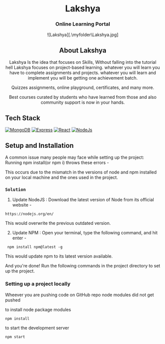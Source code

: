 <div align="center">

# Lakshya

### Online Learning Portal

![Lakshya][.\myfolder\Lakshya.jpg]



## About Lakshya 
Lakshya Is the idea that focuses on Skills,
Without falling into the tutorial hell Lakshya focuses on project-based learning.
whatever you will learn you have to complete assignments and projects. whatever you will learn and implement you will be getting one achievement batch. 

Quizzes assignments, online playground, certificates, and many more.

Best courses curated by students who have learned from those and also community support is now in your hands.

</div>

## Tech Stack
[![MongoDB](https://img.shields.io/badge/MongoDB-%234ea94b.svg?style=for-the-badge&logo=mongodb&logoColor=white)](https://reactjs.org/docs/getting-started.html)
[![Express](https://img.shields.io/badge/express.js-%23404d59.svg?style=for-the-badge&logo=express&logoColor=%2361DAFB)](https://reactjs.org/docs/getting-started.html)
[![React](https://img.shields.io/badge/react-%2320232a.svg?style=for-the-badge&logo=react&logoColor=%2361DAFB)](https://reactjs.org/docs/getting-started.html)
[![NodeJs](https://img.shields.io/badge/node.js-%2343853D.svg?style=for-the-badge&logo=node-dot-js&logoColor=white)](https://reactjs.org/docs/getting-started.html)


## Setup and Installation
A common issue many people may face while setting up the project:
Running npm install(or npm i) throws these errors -


This occurs due to the mismatch in the versions of node and npm installed on your local machine and the ones used in the project.

### `Solution`

1. Update NodeJS :
   Download the latest version of Node from its official website -

```
https://nodejs.org/en/
```

This would overwrite the previous outdated version.

2. Update NPM :
   Open your terminal, type the following command, and hit enter -

```
 npm install npm@latest -g
```

This would update npm to its latest version available.

And you're done!
Run the following commands in the project directory to set up the project.

### Setting up a project locally
Wheever you are pushing code on GitHub repo node modules did not get pushed

to install node package modules
```
npm install
```

to start the development server 
```
npm start
```

